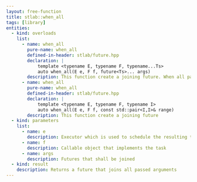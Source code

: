 ```yaml
---
layout: free-function
title: stlab::when_all
tags: [library]
entities:
  - kind: overloads
    list:
      - name: when_all
        pure-name: when_all
        defined-in-header: stlab/future.hpp
        declaration: |
            template <typename E, typename F, typename...Ts>
            auto when_all(E e, F f, future<Ts>... args)
        description: This function create a joining future. When all passed args futures are fullfilled, then the continuation tasks defined with f is scheduled on the executor e.
      - name: when_all
        pure-name: when_all
        defined-in-header: stlab/future.hpp
        declaration: |
            template <typename E, typename F, typename I> 
            auto when_all(E e, F f, const std::pair<I,I>& range)
        description: This function create a joining future 
  - kind: parameters
    list:
      - name: e
        description: Executor which is used to schedule the resulting task
      - name: f
        description: Callable object that implements the task
      - name: args
        description: Futures that shall be joined
  - kind: result
    description: Returns a future that joins all passed arguments
---
```

